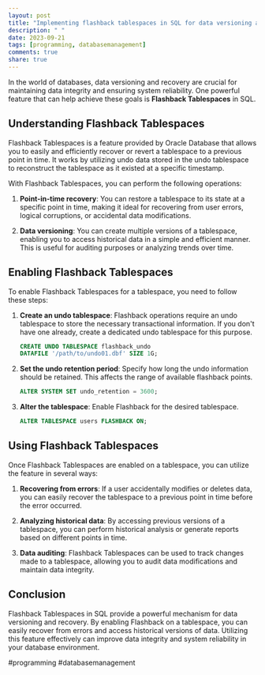 ```yaml
---
layout: post
title: "Implementing flashback tablespaces in SQL for data versioning and recovery"
description: " "
date: 2023-09-21
tags: [programming, databasemanagement]
comments: true
share: true
---
```


In the world of databases, data versioning and recovery are crucial for maintaining data integrity and ensuring system reliability. One powerful feature that can help achieve these goals is **Flashback Tablespaces** in SQL.

## Understanding Flashback Tablespaces

Flashback Tablespaces is a feature provided by Oracle Database that allows you to easily and efficiently recover or revert a tablespace to a previous point in time. It works by utilizing undo data stored in the undo tablespace to reconstruct the tablespace as it existed at a specific timestamp.

With Flashback Tablespaces, you can perform the following operations:

1. **Point-in-time recovery**: You can restore a tablespace to its state at a specific point in time, making it ideal for recovering from user errors, logical corruptions, or accidental data modifications.

2. **Data versioning**: You can create multiple versions of a tablespace, enabling you to access historical data in a simple and efficient manner. This is useful for auditing purposes or analyzing trends over time.

## Enabling Flashback Tablespaces

To enable Flashback Tablespaces for a tablespace, you need to follow these steps:

1. **Create an undo tablespace**: Flashback operations require an undo tablespace to store the necessary transactional information. If you don't have one already, create a dedicated undo tablespace for this purpose.

   ```sql
   CREATE UNDO TABLESPACE flashback_undo
   DATAFILE '/path/to/undo01.dbf' SIZE 1G;
   ```

2. **Set the undo retention period**: Specify how long the undo information should be retained. This affects the range of available flashback points.

   ```sql
   ALTER SYSTEM SET undo_retention = 3600;
   ```

3. **Alter the tablespace**: Enable Flashback for the desired tablespace.

   ```sql
   ALTER TABLESPACE users FLASHBACK ON;
   ```

## Using Flashback Tablespaces

Once Flashback Tablespaces are enabled on a tablespace, you can utilize the feature in several ways:

1. **Recovering from errors**: If a user accidentally modifies or deletes data, you can easily recover the tablespace to a previous point in time before the error occurred.

2. **Analyzing historical data**: By accessing previous versions of a tablespace, you can perform historical analysis or generate reports based on different points in time.

3. **Data auditing**: Flashback Tablespaces can be used to track changes made to a tablespace, allowing you to audit data modifications and maintain data integrity.

## Conclusion

Flashback Tablespaces in SQL provide a powerful mechanism for data versioning and recovery. By enabling Flashback on a tablespace, you can easily recover from errors and access historical versions of data. Utilizing this feature effectively can improve data integrity and system reliability in your database environment.

#programming #databasemanagement